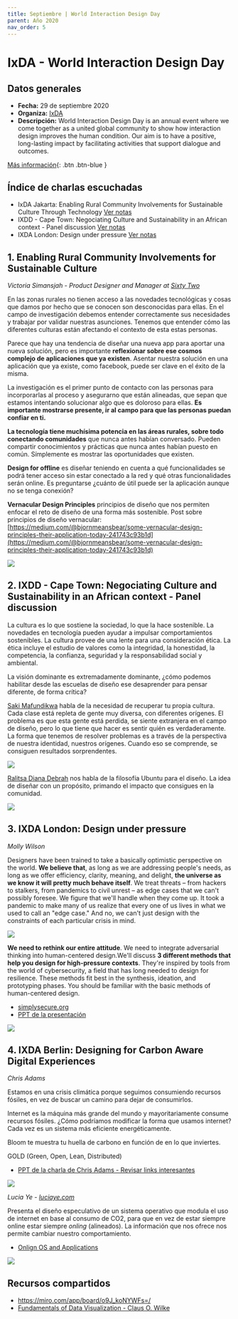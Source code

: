 ```yaml
---
title: Septiembre | World Interaction Design Day
parent: Año 2020
nav_order: 5
---
```


# IxDA - World Interaction Design Day

## Datos generales
* **Fecha:** 29 de septiembre 2020
* **Organiza:** [IxDA](https://ixda.org/)
* **Descripción:** World Interaction Design Day is an annual event where we come together as a united global community to show how interaction design improves the human condition. Our aim is to have a positive, long-lasting impact by facilitating activities that support dialogue and outcomes.

[Más información](https://interactiondesignday.org/){: .btn  .btn-blue }

## Índice de charlas escuchadas
* IxDA Jakarta: Enabling Rural Community Involvements for Sustainable Culture Through Technology [Ver notas](#1-enabling-rural-community-involvements-for-sustainable-culture)
* IXDD - Cape Town: Negociating Culture and Sustainability in an African context - Panel discussion [Ver notas](#2-ixdd---cape-town-negociating-culture-and-sustainability-in-an-african-context---panel-discussion)
* IXDA London: Design under pressure [Ver notas](#3-ixda---london-design-under-pressure)

## 1. Enabling Rural Community Involvements for Sustainable Culture
*Victoria Simansjah - Product Designer and Manager at [Sixty Two](https://www.instagram.com/sixtytwo.co/?hl=es)*

En las zonas rurales no tienen acceso a las novedades tecnológicas y cosas que damos por hecho que se conocen son desconocidas para ellas. En el campo de investigación debemos entender correctamente sus necesidades y trabajar por validar nuestras asunciones. Tenemos que entender cómo las diferentes culturas están afectando el contexto de esta estas personas.

Parece que hay una tendencia de diseñar una nueva app para aportar una nueva solución, pero es importante **reflexionar sobre ese cosmos complejo de aplicaciones que ya existen**. Asentar nuestra solución en una aplicación que ya existe, como facebook, puede ser clave en el éxito de la misma.

La investigación es el primer punto de contacto con las personas para incorporarlas al proceso y asegurarno que están alineadas, que sepan que estamos intentando solucionar algo que es doloroso para ellas. **Es importante mostrarse presente, ir al campo para que las personas puedan confiar en ti.**

**La tecnología tiene muchísima potencia en las áreas rurales, sobre todo conectando comunidades** que nunca antes habían conversado. Pueden compartir conocimientos y prácticas que nunca antes habían puesto en común. Símplemente es mostrar las oportunidades que existen.

**Design for offline** es diseñar teniendo en cuenta a qué funcionalidades se podrá tener acceso sin estar conectado a la red y qué otras funcionalidades serán online. Es preguntarse ¿cuánto de útil puede ser la aplicación aunque no se tenga conexión?

**Vernacular Design Principles** principios de diseño que nos permiten enfocar el reto de diseño de una forma más sostenible. Post sobre principios de diseño vernacular: [https://medium.com/@bjornmeansbear/some-vernacular-design-principles-their-application-today-241743c93b1d](https://medium.com/@bjornmeansbear/some-vernacular-design-principles-their-application-today-241743c93b1d)

![](img/2010_ixda_sixtytwo.png)

## 2. IXDD - Cape Town: Negociating Culture and Sustainability in an African context - Panel discussion
La cultura es lo que sostiene la sociedad, lo que la hace sostenible. La novedades en tecnología pueden ayudar a impulsar comportamientos sostenibles. La cultura provee de una lente para una consideración ética. La ética incluye el estudio de valores como la integridad, la honestidad, la competencia, la confianza, seguridad y la responsabilidad social y ambiental.

La visión dominante es extremadamente dominante, ¿cómo podemos habilitar desde las escuelas de diseño ese desaprender para pensar diferente, de forma crítica?

[Saki Mafundikwa](https://www.ted.com/speakers/saki_mafundikwa) habla de la necesidad de recuperar tu propia cultura. Cada clase está repleta de gente muy diversa, con diferentes orígenes. El problema es que esta gente está perdida, se siente extranjera en el campo de diseño, pero lo que tiene que hacer es sentir quién es verdaderamente. La forma que tenemos de resolver problemas es a través de la perspectiva de nuestra identidad, nuestros orígenes. Cuando eso se comprende, se consiguen resultados sorprendentes.

![](img/2010_ixda_capetwon02.png)

[Ralitsa Diana Debrah](https://cumulusgreen.org/ralitsa-diana-debrah/) nos habla de la filosofía Ubuntu para el diseño. La idea de diseñar con un propósito, primando el impacto que consigues en la comunidad.

![](img/2010_ixda_capetown.png)

## 3. IXDA London: Design under pressure
*Molly Wilson*

Designers have been trained to take a basically optimistic perspective on the world. **We believe that**, as long as we are addressing people's needs, as long as we offer efficiency, clarity, meaning, and delight, **the universe as we know it will pretty much behave itself**. We treat threats – from hackers to stalkers, from pandemics to civil unrest – as edge cases that we can't possibly foresee. We figure that we'll handle when they come up. It took a pandemic to make many of us realize that every one of us lives in what we used to call an "edge case." And no, we can't just design with the constraints of each particular crisis in mind.

![](img/2010_ixda_london01.png)

**We need to rethink our entire attitude**. We need to integrate adversarial thinking into human-centered design.We'll discuss **3 different methods that help you design for high-pressure contexts**. They're inspired by tools from the world of cybersecurity, a field that has long needed to design for resilience. These methods fit best in the synthesis, ideation, and prototyping phases. You should be familiar with the basic methods of human-centered design.

* [simplysecure.org](https://simplysecure.org/designunderpressure/#resources)
* [PPT de la presentación](https://simplysecure.org/resources/Design%20Under%20Pressure%20DT%20Barcamp%202020.pdf)

![](img/2010_ixda_london02.png)

## 4. IXDA Berlin: Designing for Carbon Aware Digital Experiences
*Chris Adams*

Estamos en una crisis climática porque seguimos consumiendo recursos fósiles, en vez de buscar un camino para dejar de consumirlos.

Internet es la máquina más grande del mundo y mayoritariamente consume recursos fósiles. ¿Cómo podríamos modificar la forma que usamos internet? Cada vez es un sistema más eficiente energéticamente.

Bloom te muestra tu huella de carbono en función de en lo que inviertes.

GOLD (Green, Open, Lean, Distributed)

* [PPT de la charla de Chris Adams - Revisar links interesantes](https://docs.google.com/presentation/d/1wkGGemvWxQOX3U8XicBLcHjBWVkM7dAg6dVz4pqNtWI/edit#slide=id.p
)

![](img/2010_ixda_berlin.png)

*Lucia Ye - [luciaye.com](https://www.luciaye.com/)*

Presenta el diseño especulativo de un sistema operativo que modula el uso de internet en base al consumo de CO2, para que en vez de estar siempre online estar siempre *onling* (alineados). La información que nos ofrece nos permite cambiar nuestro comportamiento.

* [Onlign OS and Applications](https://www.luciaye.com/onlign/)


![](https://www.luciaye.com/wp-content/uploads/2020/08/ddw-04.jpg)

## Recursos compartidos
* https://miro.com/app/board/o9J_koNYWFs=/
* [Fundamentals of Data Visualization - Claus O. Wilke](https://clauswilke.com/dataviz/index.html)
